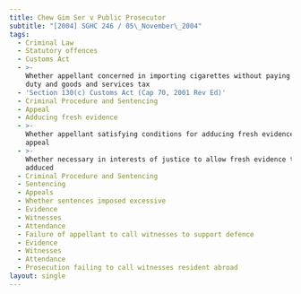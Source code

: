```yaml
---
title: Chew Gim Ser v Public Prosecutor
subtitle: "[2004] SGHC 246 / 05\_November\_2004"
tags:
  - Criminal Law
  - Statutory offences
  - Customs Act
  - >-
    Whether appellant concerned in importing cigarettes without paying customs
    duty and goods and services tax
  - 'Section 130(c) Customs Act (Cap 70, 2001 Rev Ed)'
  - Criminal Procedure and Sentencing
  - Appeal
  - Adducing fresh evidence
  - >-
    Whether appellant satisfying conditions for adducing fresh evidence on
    appeal
  - >-
    Whether necessary in interests of justice to allow fresh evidence to be
    adduced
  - Criminal Procedure and Sentencing
  - Sentencing
  - Appeals
  - Whether sentences imposed excessive
  - Evidence
  - Witnesses
  - Attendance
  - Failure of appellant to call witnesses to support defence
  - Evidence
  - Witnesses
  - Attendance
  - Prosecution failing to call witnesses resident abroad
layout: single
---
```



